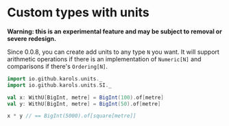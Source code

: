 Custom types with units
=======================

**Warning: this is an experimental feature and may be subject to removal or severe redesign.**

Since 0.0.8, you can create add units to any type `N` you want. It will support arithmetic operations if there is an implementation of `Numeric[N]` and comparisons if there's `Ordering[N]`.

```scala
import io.github.karols.units._
import io.github.karols.units.SI._

val x: WithU[BigInt, metre] = BigInt(100).of[metre]
val y: WithU[BigInt, metre] = BigInt(50).of[metre]

x * y // == BigInt(5000).of[square[metre]]
```
